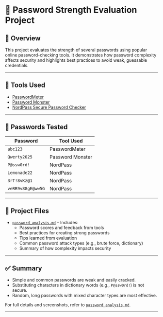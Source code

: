 # 🔐 Password Strength Evaluation Project

## 📘 Overview

This project evaluates the strength of several passwords using popular online password-checking tools. It demonstrates how password complexity affects security and highlights best practices to avoid weak, guessable credentials.

---

## 🧪 Tools Used

- [PasswordMeter](https://passwordmeter.com)
- [Password Monster](https://www.passwordmonster.com)
- [NordPass Secure Password Checker](https://nordpass.com/secure-password/)

---

## 🔡 Passwords Tested

| Password             | Tool Used         |
|----------------------|-------------------|
| `abc123`             | PasswordMeter     |
| `Qwerty2025`         | Password Monster  |
| `P@ssw0rd!`          | NordPass          |
| `Lemonade22`         | NordPass          |
| `3rT!8vKz@1`         | NordPass          |
| `veRR9v88gE@ww5G`    | NordPass          |

---

## 📄 Project Files

- [`password_analysis.md`](./password_analysis.md) – Includes:
  - Password scores and feedback from tools
  - Best practices for creating strong passwords
  - Tips learned from evaluation
  - Common password attack types (e.g., brute force, dictionary)
  - Summary of how complexity impacts security

---

## ✅ Summary

- Simple and common passwords are weak and easily cracked.
- Substituting characters in dictionary words (e.g., `P@ssw0rd!`) is not secure.
- Random, long passwords with mixed character types are most effective.

For full details and screenshots, refer to [`password_analysis.md`](./password_analysis.md).

---

